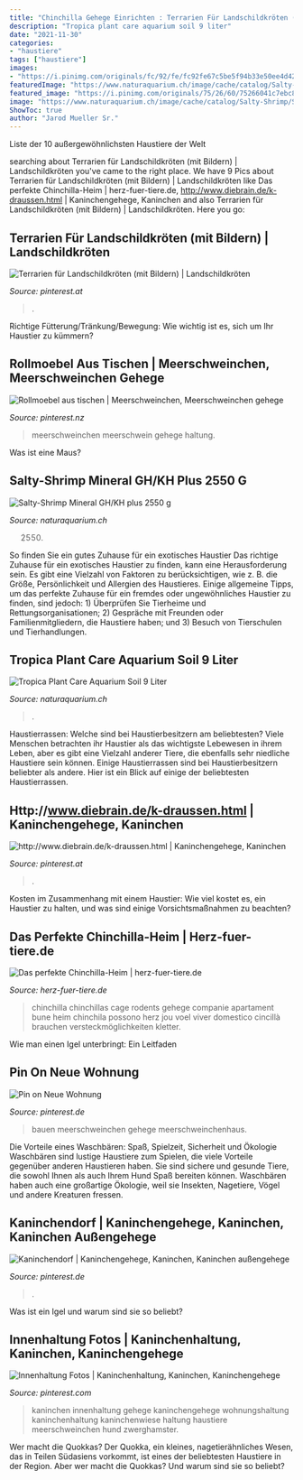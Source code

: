 ```yaml
---
title: "Chinchilla Gehege Einrichten : Terrarien Für Landschildkröten (mit Bildern)"
description: "Tropica plant care aquarium soil 9 liter"
date: "2021-11-30"
categories:
- "haustiere"
tags: ["haustiere"]
images:
- "https://i.pinimg.com/originals/fc/92/fe/fc92fe67c5be5f94b33e50ee4d42f909.jpg"
featuredImage: "https://www.naturaquarium.ch/image/cache/catalog/Salty-Shrimp/Shrimp-Mineral-2550-500x500.jpg"
featured_image: "https://i.pinimg.com/originals/75/26/60/75266041c7ebc8d256b3f562f90f883a.jpg"
image: "https://www.naturaquarium.ch/image/cache/catalog/Salty-Shrimp/Shrimp-Mineral-2550-500x500.jpg"
ShowToc: true
author: "Jarod Mueller Sr."
---
```



Liste der 10 außergewöhnlichsten Haustiere der Welt

	

		
searching about Terrarien für Landschildkröten (mit Bildern) | Landschildkröten you've came to the right place. We have 9 Pics about Terrarien für Landschildkröten (mit Bildern) | Landschildkröten like Das perfekte Chinchilla-Heim | herz-fuer-tiere.de, http://www.diebrain.de/k-draussen.html | Kaninchengehege, Kaninchen and also Terrarien für Landschildkröten (mit Bildern) | Landschildkröten. Here you go:
		
    
## Terrarien Für Landschildkröten (mit Bildern) | Landschildkröten

<img loading=lazy src="https://i.pinimg.com/originals/c0/7c/02/c07c02b60583e153e0751b9d62ba99ec.jpg" onerror="this.onerror=null;this.src='https://tse4.mm.bing.net/th?id=OIP.ebLcC_rfNqITzZ3FLT-oBAHaEB&amp;pid=15.1';" alt="Terrarien für Landschildkröten (mit Bildern) | Landschildkröten">

_Source: pinterest.at_

>. 

	

Richtige Fütterung/Tränkung/Bewegung: Wie wichtig ist es, sich um Ihr Haustier zu kümmern?

    
## Rollmoebel Aus Tischen | Meerschweinchen, Meerschweinchen Gehege

<img loading=lazy src="https://i.pinimg.com/originals/75/26/60/75266041c7ebc8d256b3f562f90f883a.jpg" onerror="this.onerror=null;this.src='https://tse1.mm.bing.net/th?id=OIP.2KZ4Lylu7HMmfJNedNUnLwHaFj&amp;pid=15.1';" alt="Rollmoebel aus tischen | Meerschweinchen, Meerschweinchen gehege">

_Source: pinterest.nz_

>meerschweinchen meerschwein gehege haltung. 

	

Was ist eine Maus?

    
## Salty-Shrimp Mineral GH/KH Plus 2550 G

<img loading=lazy src="https://www.naturaquarium.ch/image/cache/catalog/Salty-Shrimp/Shrimp-Mineral-2550-500x500.jpg" onerror="this.onerror=null;this.src='https://tse1.mm.bing.net/th?id=OIP.kQ_67KpHd8atIqbfqJ2TVAHaHa&amp;pid=15.1';" alt="Salty-Shrimp Mineral GH/KH plus 2550 g">

_Source: naturaquarium.ch_

>2550. 

	

So finden Sie ein gutes Zuhause für ein exotisches Haustier
Das richtige Zuhause für ein exotisches Haustier zu finden, kann eine Herausforderung sein. Es gibt eine Vielzahl von Faktoren zu berücksichtigen, wie z. B. die Größe, Persönlichkeit und Allergien des Haustieres. Einige allgemeine Tipps, um das perfekte Zuhause für ein fremdes oder ungewöhnliches Haustier zu finden, sind jedoch: 1) Überprüfen Sie Tierheime und Rettungsorganisationen; 2) Gespräche mit Freunden oder Familienmitgliedern, die Haustiere haben; und 3) Besuch von Tierschulen und Tierhandlungen.

    
## Tropica Plant Care Aquarium Soil 9 Liter

<img loading=lazy src="https://www.naturaquarium.ch/image/cache/catalog/Tropica/Tropica-Aquarium-Soil-9L-500x500.jpeg" onerror="this.onerror=null;this.src='https://tse2.mm.bing.net/th?id=OIP.q_JjE0JC3MoutAhD7gyT5QHaHa&amp;pid=15.1';" alt="Tropica Plant Care Aquarium Soil 9 Liter">

_Source: naturaquarium.ch_

>. 

	

Haustierrassen: Welche sind bei Haustierbesitzern am beliebtesten?
Viele Menschen betrachten ihr Haustier als das wichtigste Lebewesen in ihrem Leben, aber es gibt eine Vielzahl anderer Tiere, die ebenfalls sehr niedliche Haustiere sein können. Einige Haustierrassen sind bei Haustierbesitzern beliebter als andere. Hier ist ein Blick auf einige der beliebtesten Haustierrassen.

    
## Http://www.diebrain.de/k-draussen.html | Kaninchengehege, Kaninchen

<img loading=lazy src="https://i.pinimg.com/originals/56/d8/ce/56d8ced2a489b2c3e09b9d502f16ca23.jpg" onerror="this.onerror=null;this.src='https://tse2.mm.bing.net/th?id=OIP.wKu4J1UZEnKgkUFieS32fwHaFj&amp;pid=15.1';" alt="http://www.diebrain.de/k-draussen.html | Kaninchengehege, Kaninchen">

_Source: pinterest.at_

>. 

	

Kosten im Zusammenhang mit einem Haustier: Wie viel kostet es, ein Haustier zu halten, und was sind einige Vorsichtsmaßnahmen zu beachten?

    
## Das Perfekte Chinchilla-Heim | Herz-fuer-tiere.de

<img loading=lazy src="https://images.herz-fuer-tiere.de/images/_aliases/728w/3/8/5/2/162583-1-de-DE/Chinchilla_Gehege.jpg" onerror="this.onerror=null;this.src='https://tse1.mm.bing.net/th?id=OIP.cN_QXF_JX9zTNRvO_sCRRwHaE7&amp;pid=15.1';" alt="Das perfekte Chinchilla-Heim | herz-fuer-tiere.de">

_Source: herz-fuer-tiere.de_

>chinchilla chinchillas cage rodents gehege companie apartament bune heim chinchila possono herz jou voel viver domestico cincillà brauchen versteckmöglichkeiten kletter. 

	

Wie man einen Igel unterbringt: Ein Leitfaden

    
## Pin On Neue Wohnung

<img loading=lazy src="https://i.pinimg.com/originals/55/cd/1b/55cd1b9858d5d5e445efd9e66392b519.jpg" onerror="this.onerror=null;this.src='https://tse3.mm.bing.net/th?id=OIP.2JDEaJ01jO38pg5nzmEzWgAAAA&amp;pid=15.1';" alt="Pin on Neue Wohnung">

_Source: pinterest.de_

>bauen meerschweinchen gehege meerschweinchenhaus. 

	

Die Vorteile eines Waschbären: Spaß, Spielzeit, Sicherheit und Ökologie
Waschbären sind lustige Haustiere zum Spielen, die viele Vorteile gegenüber anderen Haustieren haben. Sie sind sichere und gesunde Tiere, die sowohl Ihnen als auch Ihrem Hund Spaß bereiten können. Waschbären haben auch eine großartige Ökologie, weil sie Insekten, Nagetiere, Vögel und andere Kreaturen fressen.

    
## Kaninchendorf | Kaninchengehege, Kaninchen, Kaninchen Außengehege

<img loading=lazy src="https://i.pinimg.com/originals/fc/92/fe/fc92fe67c5be5f94b33e50ee4d42f909.jpg" onerror="this.onerror=null;this.src='https://tse4.mm.bing.net/th?id=OIP.FuTZ2mDtPWFeo7EiFTQdOwHaE7&amp;pid=15.1';" alt="Kaninchendorf | Kaninchengehege, Kaninchen, Kaninchen außengehege">

_Source: pinterest.de_

>. 

	

Was ist ein Igel und warum sind sie so beliebt?

    
## Innenhaltung Fotos | Kaninchenhaltung, Kaninchen, Kaninchengehege

<img loading=lazy src="https://i.pinimg.com/736x/82/25/b7/8225b7d64b08358319578f0a3f5cba84--bun-bun-buns.jpg" onerror="this.onerror=null;this.src='https://tse2.mm.bing.net/th?id=OIP.AkKsygYevtB62TwJ9TwmOwHaFj&amp;pid=15.1';" alt="Innenhaltung Fotos | Kaninchenhaltung, Kaninchen, Kaninchengehege">

_Source: pinterest.com_

>kaninchen innenhaltung gehege kaninchengehege wohnungshaltung kaninchenhaltung kaninchenwiese haltung haustiere meerschweinchen hund zwerghamster. 

	

Wer macht die Quokkas?
Der Quokka, ein kleines, nagetierähnliches Wesen, das in Teilen Südasiens vorkommt, ist eines der beliebtesten Haustiere in der Region. Aber wer macht die Quokkas? Und warum sind sie so beliebt?

